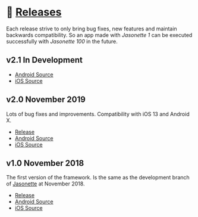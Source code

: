 # 📅 [Releases](https://github.com/jasonelle/jasonelle/releases)

Each release strive
to only bring bug fixes, new features and maintain backwards compatibility. So an app made
with *Jasonette 1* can be executed successfully with *Jasonette 100* in the future.

## v2.1 In Development

- [Android Source](https://github.com/jasonelle/jasonette-android/tree/develop)
- [iOS Source](https://github.com/jasonelle/jasonette-ios/tree/develop)

## v2.0 November 2019

Lots of bug fixes and improvements. Compatibility with iOS 13 and Android X.

- [Release](https://github.com/jasonelle/jasonelle/releases/tag/v2.0)
- [Android Source](https://github.com/jasonelle/jasonette-android/tree/v2.0)
- [iOS Source](https://github.com/jasonelle/jasonette-ios/tree/v2.0)

## v1.0 November 2018

The first version of the framework. Is the same as the development
branch of [Jasonette](https://github.com/jasonette) at November 2018.

- [Release](https://github.com/jasonelle/jasonelle/releases/tag/v1.0)
- [Android Source](https://github.com/jasonelle/jasonette-android/tree/v1.0)
- [iOS Source](https://github.com/jasonelle/jasonette-ios/tree/v1.0)